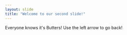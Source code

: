 ```yaml
---
layout: slide
title: "Welcome to our second slide!"
---
```

Everyone knows it's Butters!
Use the left arrow to go back!
